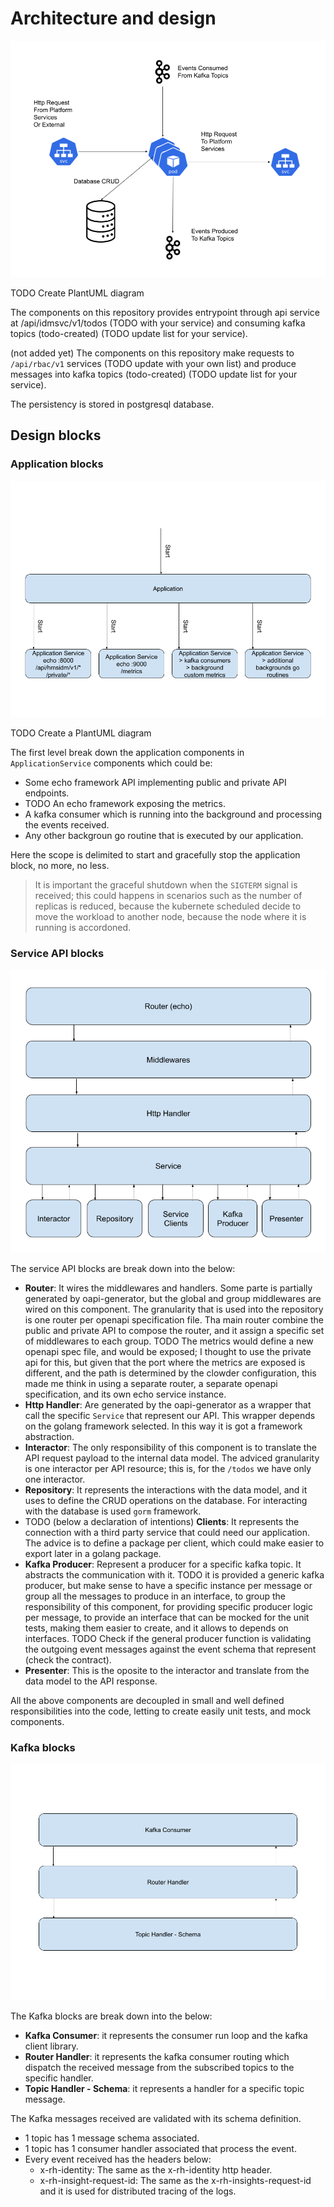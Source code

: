 # Architecture and design

![Architecture diagram](architecture.png)

TODO Create PlantUML diagram

The components on this repository provides entrypoint through
api service at /api/idmsvc/v1/todos (TODO with your service) and
consuming kafka topics (todo-created) (TODO update list for your service).

(not added yet) The components on this repository make requests to `/api/rbac/v1`
services (TODO update with your own list) and produce messages into
kafka topics (todo-created) (TODO update list for your service).

The persistency is stored in postgresql database.

## Design blocks

### Application blocks

![Application blocks](application_parts.png)

TODO Create a PlantUML diagram

The first level break down the application components in
`ApplicationService` components which could be:

- Some echo framework API implementing public and private API
  endpoints.
- TODO An echo framework exposing the metrics.
- A kafka consumer which is running into the background and
  processing the events received.
- Any other backgroun go routine that is executed by our
  application.

Here the scope is delimited to start and gracefully stop
the application block, no more, no less.

> It is important the graceful shutdown when the
> `SIGTERM` signal is received; this could happens
> in scenarios such as the number of replicas is reduced,
> because the kubernete scheduled decide to move the workload
> to another node, because the node where it is running
> is accordoned.

### Service API blocks

![REST API blocks](api_parts.png)

The service API blocks are break down into the below:

- **Router**: It wires the middlewares and handlers. Some parte is
  partially generated by oapi-generator, but the global and group
  middlewares are wired on this component. The granularity that is
  used into the repository is one router per openapi specification
  file. Tha main router combine the public and private API to
  compose the router, and it assign a specific set of middlewares
  to each group. TODO The metrics would define a new openapi spec
  file, and would be exposed; I thought to use the private api
  for this, but given that the port where the metrics are exposed
  is different, and the path is determined by the clowder
  configuration, this made me think in using a separate router,
  a separate openapi specification, and its own echo service
  instance.
- **Http Handler**: Are generated by the oapi-generator as a wrapper
  that call the specific `Service` that represent our API. This
  wrapper depends on the golang framework selected. In this way
  it is got a framework abstraction.
- **Interactor**: The only responsibility of this component is to
  translate the API request payload to the internal data model.
  The adviced granularity is one interactor per API resource; this
  is, for the `/todos` we have only one interactor.
- **Repository**: It represents the interactions with the data
  model, and it uses to define the CRUD operations on the
  database. For interacting with the database is used `gorm`
  framework.
- TODO (below a declaration of intentions) **Clients**: It represents
  the connection with a third party service that could need our
  application. The advice is to define a package per client, which
  could make easier to export later in a golang package.
- **Kafka Producer**: Represent a producer for a specific kafka
  topic. It abstracts the communication with it.
  TODO it is provided a generic kafka producer, but make sense
  to have a specific instance per message or group all the
  messages to produce in an interface, to group the responsibility
  of this component, for providing specific producer logic per
  message, to provide an interface that can be mocked
  for the unit tests, making them easier to create, and it allows
  to depends on interfaces. TODO Check if the general producer
  function is validating the outgoing event messages against the
  event schema that represent (check the contract).
- **Presenter**: This is the oposite to the interactor and translate
  from the data model to the API response.

All the above components are decoupled in small and well defined
responsibilities into the code, letting to create easily unit
tests, and mock components.

### Kafka blocks

![Kafka blocks](kafka_parts.png)

The Kafka blocks are break down into the below:

- **Kafka Consumer**: it represents the consumer run loop
  and the kafka client library.
- **Router Handler**: it represents the kafka consumer routing
  which dispatch the received message from the subscribed
  topics to the specific handler.
- **Topic Handler - Schema**: it represents a handler for a
  specific topic message.

The Kafka messages received are validated with its schema definition.

- 1 topic has 1 message schema associated.
- 1 topic has 1 consumer handler associated that process the event.
- Every event received has the headers below:
  - x-rh-identity: The same as the x-rh-identity http header.
  - x-rh-insight-request-id: The same as the x-rh-insights-request-id
    and it is used for distributed tracing of the logs.
